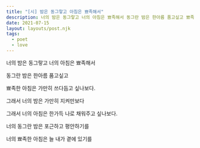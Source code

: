 ```yaml
---
title: "[시] 밤은 동그랗고 아침은 뾰족해서"
description: 너의 밤은 동그랗고 너의 아침은 뾰족해서 동그란 밤은 한아름 품고싶고 뾰족한 아침은 가만히 쓰다듬고 싶나보다.
date: 2021-07-15
layout: layouts/post.njk
tags:
  - poet
  - love
---
```


너의 밤은 동그랗고 너의 아침은 뾰족해서

동그란 밤은 한아름 품고싶고

뾰족한 아침은 가만히 쓰다듬고 싶나보다.

그래서 너의 밤은 가만히 지켜만보다

그래서 너의 아침은 한가득 나로 채워주고 싶나보다.

너의 동그란 밤은 포근하고 평안하기를

너의 뾰족한 아침은 늘 내가 곁에 있기를

